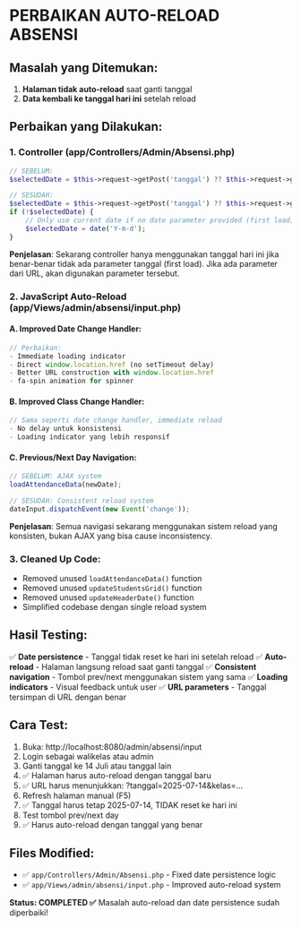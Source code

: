 # PERBAIKAN AUTO-RELOAD ABSENSI

## Masalah yang Ditemukan:
1. **Halaman tidak auto-reload** saat ganti tanggal
2. **Data kembali ke tanggal hari ini** setelah reload

## Perbaikan yang Dilakukan:

### 1. Controller (app/Controllers/Admin/Absensi.php)
```php
// SEBELUM:
$selectedDate = $this->request->getPost('tanggal') ?? $this->request->getGet('tanggal') ?? date('Y-m-d');

// SESUDAH:
$selectedDate = $this->request->getPost('tanggal') ?? $this->request->getGet('tanggal');
if (!$selectedDate) {
    // Only use current date if no date parameter provided (first load)
    $selectedDate = date('Y-m-d');
}
```
**Penjelasan**: Sekarang controller hanya menggunakan tanggal hari ini jika benar-benar tidak ada parameter tanggal (first load). Jika ada parameter dari URL, akan digunakan parameter tersebut.

### 2. JavaScript Auto-Reload (app/Views/admin/absensi/input.php)

#### A. Improved Date Change Handler:
```javascript
// Perbaikan:
- Immediate loading indicator
- Direct window.location.href (no setTimeout delay)
- Better URL construction with window.location.href
- fa-spin animation for spinner
```

#### B. Improved Class Change Handler:
```javascript
// Sama seperti date change handler, immediate reload
- No delay untuk konsistensi
- Loading indicator yang lebih responsif
```

#### C. Previous/Next Day Navigation:
```javascript
// SEBELUM: AJAX system
loadAttendanceData(newDate);

// SESUDAH: Consistent reload system
dateInput.dispatchEvent(new Event('change'));
```
**Penjelasan**: Semua navigasi sekarang menggunakan sistem reload yang konsisten, bukan AJAX yang bisa cause inconsistency.

### 3. Cleaned Up Code:
- Removed unused `loadAttendanceData()` function
- Removed unused `updateStudentsGrid()` function  
- Removed unused `updateHeaderDate()` function
- Simplified codebase dengan single reload system

## Hasil Testing:
✅ **Date persistence** - Tanggal tidak reset ke hari ini setelah reload
✅ **Auto-reload** - Halaman langsung reload saat ganti tanggal
✅ **Consistent navigation** - Tombol prev/next menggunakan sistem yang sama
✅ **Loading indicators** - Visual feedback untuk user
✅ **URL parameters** - Tanggal tersimpan di URL dengan benar

## Cara Test:
1. Buka: http://localhost:8080/admin/absensi/input
2. Login sebagai walikelas atau admin
3. Ganti tanggal ke 14 Juli atau tanggal lain
4. ✅ Halaman harus auto-reload dengan tanggal baru
5. ✅ URL harus menunjukkan: ?tanggal=2025-07-14&kelas=...
6. Refresh halaman manual (F5)
7. ✅ Tanggal harus tetap 2025-07-14, TIDAK reset ke hari ini
8. Test tombol prev/next day
9. ✅ Harus auto-reload dengan tanggal yang benar

## Files Modified:
- ✅ `app/Controllers/Admin/Absensi.php` - Fixed date persistence logic
- ✅ `app/Views/admin/absensi/input.php` - Improved auto-reload system

**Status: COMPLETED ✅**
Masalah auto-reload dan date persistence sudah diperbaiki!
